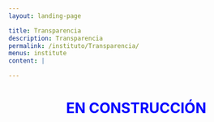 ```yaml
---
layout: landing-page

title: Transparencia
description: Transparencia
permalink: /instituto/Transparencia/
menus: institute
content: |

---
```


<h1 style="text-align: center;"><span style="color: #0000ff;"><span>EN CONSTRUCCI&Oacute;N</span></span></h1>